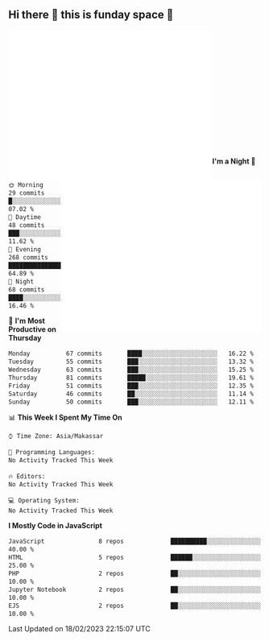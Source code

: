 ## Hi there 👋 this is funday space 🚀

<!-- <img src="https://raw.githubusercontent.com/fhasnur/fhasnur/master/src/header_.png?token=ATQS65TR7ETTG5RLJUDIDBLBN34HE"> -->

<!-- - 🚀 I'm a **website enthusiast** and enjoyed developing websites using **javascript**
- 🌱 Currently learning about **back-end web development** and everything 😅
- ⚡ Fun fact: like to learn new things, especially about **technologies**
- ❤️ I love designing and implementing it to **visual design** and **website platform** -->

 
<!-- ### Tech Stack and Tools 

![HTML5](https://img.shields.io/badge/-HTML5-%23E44D27?style=flat-square&logo=html5&logoColor=ffffff)
![CSS3](https://img.shields.io/badge/-CSS3-%231572B6?style=flat-square&logo=css3)
![JavaScript](https://img.shields.io/badge/-JavaScript-%23F7DF1C?style=flat-square&logo=javascript&logoColor=000000&labelColor=%23F7DF1C&color=%23FFCE5A)
![Nodejs](https://img.shields.io/badge/-Nodejs-339933?style=flat-square&logo=Node.js&logoColor=ffffff)
![Bootstrap](https://img.shields.io/badge/-Bootstrap-563D7C?style=flat-square&logo=Bootstrap&logoColor=ffffff)
![React](https://img.shields.io/badge/-React-61DAFB?style=flat-square&logo=react&logoColor=000000)
![Python](http://img.shields.io/badge/-Python-3776AB?style=flat-square&logo=python&logoColor=ffffff)
![Jupyter](https://img.shields.io/badge/-Jupyter-%23F05040?style=flat-square&logo=jupyter&logoColor=ffffff)
![VS Code](http://img.shields.io/badge/-VS%20Code-007ACC?style=flat-square&logo=visual-studio-code&logoColor=ffffff)
![Git](https://img.shields.io/badge/-Git-%23F05032?style=flat-square&logo=git&logoColor=%23ffffff)
![Firebase](https://img.shields.io/badge/-Firebase-FFCA28?style=flat-square&logo=firebase&logoColor=000000) -->

<!-- ### Github Statistics
<p align=left>
  <img width="47%" src="https://github-readme-stats.vercel.app/api?username=fhasnur&show_icons=true&hide_border=true&theme=algolia" />
  <img width="47%" src="https://github-readme-streak-stats.herokuapp.com/?user=fhasnur&hide_border=true&theme=algolia" />
</p> -->


<img align="left" width="405" alt="🌞" src="https://raw.githubusercontent.com/fhasnur/fhasnur/master/general.svg?token=ATQS65TR7ETTG5RLJUDIDBLBN34HE">
<img align="right" width="400" alt="🌞" src="https://raw.githubusercontent.com/fhasnur/fhasnur/master/statistics.svg?token=ATQS65TR7ETTG5RLJUDIDBLBN34HE">

<br><br><br><br><br><br><br><br><br><br><br><br><br><br>

<!--START_SECTION:waka-->
**I'm a Night 🦉** 

```text
🌞 Morning       29 commits       █░░░░░░░░░░░░░░░░░░░░░░░░   07.02 % 
🌆 Daytime       48 commits       ███░░░░░░░░░░░░░░░░░░░░░░   11.62 % 
🌃 Evening      268 commits       ████████████████░░░░░░░░░   64.89 % 
🌙 Night         68 commits       ████░░░░░░░░░░░░░░░░░░░░░   16.46 % 

```
📅 **I'm Most Productive on Thursday** 

```text
Monday          67 commits       ████░░░░░░░░░░░░░░░░░░░░░   16.22 % 
Tuesday         55 commits       ███░░░░░░░░░░░░░░░░░░░░░░   13.32 % 
Wednesday       63 commits       ███░░░░░░░░░░░░░░░░░░░░░░   15.25 % 
Thursday        81 commits       █████░░░░░░░░░░░░░░░░░░░░   19.61 % 
Friday          51 commits       ███░░░░░░░░░░░░░░░░░░░░░░   12.35 % 
Saturday        46 commits       ██░░░░░░░░░░░░░░░░░░░░░░░   11.14 % 
Sunday          50 commits       ███░░░░░░░░░░░░░░░░░░░░░░   12.11 % 

```


📊 **This Week I Spent My Time On** 

```text
⌚︎ Time Zone: Asia/Makassar

💬 Programming Languages: 
No Activity Tracked This Week

🔥 Editors: 
No Activity Tracked This Week

💻 Operating System: 
No Activity Tracked This Week

```

**I Mostly Code in JavaScript** 

```text
JavaScript               8 repos             ██████████░░░░░░░░░░░░░░░   40.00 % 
HTML                     5 repos             ██████░░░░░░░░░░░░░░░░░░░   25.00 % 
PHP                      2 repos             ██░░░░░░░░░░░░░░░░░░░░░░░   10.00 % 
Jupyter Notebook         2 repos             ██░░░░░░░░░░░░░░░░░░░░░░░   10.00 % 
EJS                      2 repos             ██░░░░░░░░░░░░░░░░░░░░░░░   10.00 % 

```



 Last Updated on 18/02/2023 22:15:07 UTC
<!--END_SECTION:waka-->

<!-- ### Reach Me on

[![Linkedin Badge](https://img.shields.io/badge/-LinkedIn-0077B5?style=flat-square&logo=Linkedin&logoColor=white&link=https://www.linkedin.com/in/fandi-meylwan-hasnur-013495185//)](https://www.linkedin.com/in/fhasnur/)
[![Instagram Badge](https://img.shields.io/badge/-Instagram-purple?style=flat-square&logo=instagram&logoColor=white&link=https://www.instagram.com/fhasnur_/)](https://www.instagram.com/fandihasnur/)
[![Twitter Badge](https://img.shields.io/badge/-Twitter-1DA1F2?style=flat-square&logo=twitter&logoColor=white&link=https://twitter.com/fhasnur_/)](https://twitter.com/fhasnur_/)
[![Stackoverflow Badge](https://img.shields.io/badge/-Stack_Overflow-orange?style=flat-square&logo=stackoverflow&logoColor=white&link=https://stackoverflow.com/users/13453481/fandi-hasnur)](https://stackoverflow.com/users/13453481/fandi-hasnur/) -->
